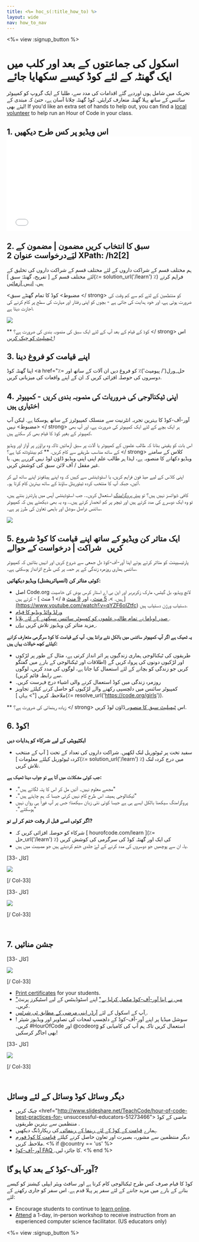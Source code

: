 ```yaml
---
title: <%= hoc_s(:title_how_to) %>
layout: wide
nav: how_to_nav
---
```

<%= view :signup_button %>

# اسکول کی جماعتوں کے بعد اور کلب میں ایک گھنٹہ کے لئے کوڈ کیسے سکھایا جائے

تحریک میں شامل ہوں اوردیے گئے اقدامات کی مدد سے، طلبا کے ایک گروپ کو کمپیوٹر سائنس کے ساتھ پہلا گھنٹہ متعارف کرایئں. کوڈ گھنٹہ چلانا آسان ہے، حتیٰ کہ مبتدی کے لیئے بھی! If you'd like an extra set of hands to help out, you can find a [local volunteer](<%= codeorg_url('/volunteer/local') %>) to help run an Hour of Code in your class.

## 1. اس ویڈیو پر کس طرح دیکھیں <iframe width="500" height="255" src="//www.youtube.com/embed/SrnvvWDm73k" frameborder="0" allowfullscreen mark="crwd-mark"></iframe> 

## 2. سبق کا انتخاب کریں مضمون | مضمون کے لیَےدرخواست عنوان 2 XPath: /h2[2]

ہم مختلف قسم کے شراکت داروں کے لئے مختلف قسم کے شراکت داروں کی تخلیق کے لئے مختلف قسم کے [ تفریح، گھنٹۂ سبق ](٪= solution_url('/learn') ٪) فراہم کرتے ہیں. [انہیں آزمائیں](<%= resolve_url('/learn') %>)

<مضبوط> کوڈ کا تمام گھنٹے سبق </ strong> کو منتظمین کے لئے کم سے کم وقت کی ضرورت ہوتی ہے، اور خود ہدایت کی جاتی ہے - بچوں کو اپنی رفتار اور مہارت کی سطح پر کام کرنے کی اجازت دیتا ہے.

[![](/images/fit-700/tutorials.png)](<%= resolve_url('/learn') %>)

** کوڈ کے قیام کے بعد آپ کے لئے ایک سبق کی منصوبہ بندی کی ضرورت ہے؟ </ strong> اس [ ٹیمپلیٹ کو چیک کریں ](/files/AfterschoolEducatorLessonPlanOutline.docx)!</p> 

## 3. اپنے قیامت کو فروغ دینا

اپنا گھنٹہ کوڈ <a href="٪= حل_ورل('/ پیومیٹ')٪ کو فروغ دیں </a> ان آلات کے ساتھ </a> اور دوسروں کی حوصلہ افزائی کریں کہ ان کے اپنے واقعات کی میزبانی کریں.

## 4. اپنی ٹیکنالوجی کی ضروریات کی منصوبہ بندی کریں - کمپیوٹر اختیاری ہیں

آور-آف-کوڈ کا بہترین تجربہ انٹرنیت سے منسلک کمپیوٹرز کے ساتھ ہوسکتا ہے. لیکن آپ <مضبوط> نہیں </ strong> ہر ایک بچے کے لئے ایک کمپیوٹر کی ضرورت ہے، اور آپ بھی کمپیوٹر کے بغیر کوڈ کا قیام بھی کر سکتے ہیں.

اس بات کو یقینی بنانا کہ طالب علموں کے کمپیوٹر یا آلات پر سبق آزمائیں تاکہ وہ براؤزر پر آواز اور ویڈیو کے ساتھ مناسب طریقے سے کام کریں. ** کم بینڈوڈتھ کیا ہے؟ </ strong> کلاس کے سامنے ویڈیو دکھانے کا منصوبہ ہے، لہذا ہر طالب علم اپنی اپنی ویڈیو ڈاؤن لوڈ نہیں کررہے ہیں. یا غیر مقفل / آف لائن سبق کی کوشش کریں.</p> 

اپنی کلاس کے لیے ھیڈ فون فراہم کریں، یا اسٹوڈینٹس سے کہیں کہ وہ اپنے ہیڈفونز اپنے ساتھ لے کر آئیں، جبکہ آپ کا منتخب کردہ ٹیٹوریئل ساؤنڈ کے ساتھ بہترین کام کرتا ہو۔.

کافی ڈیوائسز نہیں ہیں؟ </strong> تو [پیئر پروگرامنگ](https://www.youtube.com/watch?v=vgkahOzFH2Q) استعمال کریں۔. جب اسٹوڈینٹس آپس میں پارٹنرز بنتے ہیں، تو وہ ایک دوسرے کی مدد کرتے ہیں اور ٹیچر پر کم انحصار کرتے ہیں۔. وہ یہ بھی دیکھتے ہیں کہ کمپیوٹر سائنس دراصل سوشل اور باہمی تعاون کی طرز پر ہے۔.

<img src="/images/fit-350/group_ipad.jpg" />

## 5. ایک متاثر کن ویڈیو کے ساتھ اپنے قیامت کا کوڈ شروع کریں   شراکت | درخواست کے حوالے

پارٹیسیپنٹ کو متاثر کرتے ہوئے اپنا آور-آف-کوڈ دل جمعی سے شروع کریں اور انہیں بتائیں کہ کمپیوٹر سائنس ہماری روزمرہ زندگی کے ہر حصہ پر کس طرح اثرانداز ہوسکتی ہے۔.

**کوئی متاثر کن (انسپائریشنل) ویڈیو دیکھائیں:**

- اصل Code.org لانچ ویڈیو، بل گیٹس، مارک زکربربر اور این بی اے اسٹار کرس بوش کی خاصیت کرتے ہیں - [ 1 منٹ </ a ہیں. >، [ 5 منٹ ](https://www.youtube.com/watch؟v=nKIu9yen5nc)، اور <a href = "https://www.youtube.com/watch؟v = dU1xS07N-FA "> 9 منٹ ](https://www.youtube.com/watch؟v=qYZF6oIZtfc) دستیاب ورژن دستیاب ہیں.
- [ ورلڈ وائڈ ویڈیو کا قیام ](https://www.youtube.com/watch؟v=KsOIlDT145A)
- [ صدر اوباما نے تمام طالب علموں کو کمپیوٹر سائنس سیکھنے کے لئے بلایا ](https://www.youtube.com/watch؟v=6XvmhE1J9PY).
- مزید متاثر کن ویڈیوز تلاش کریں [ یہاں ](https://www.youtube.com/playlist؟list=PLzdnOPI1iJNfpD8i4Sx7U0y2MccnrNZuP).

**یہ ٹھیک ہے اگر آپ کمپیوٹر سائنس میں بالکل نئے برانڈ ہیں. آپ کے قیامت کا کوڈ سرگرمی متعارف کرانے کیلئے کچھ خیالات یہاں ہیں:**

- طریقوں کی ٹیکنالوجی ہماری زندگیوں پر اثر انداز کرتی ہے، مثال کے طور پر لڑکوں اور لڑکیوں دونوں کی پرواہ کریں گے (اطلاقات اور ٹیکنالوجی کے بارے میں گفتگو کریں جو زندگی کو بچانے کے لئے استعمال کیا جاتا ہے، لوگوں کی مدد کریں، لوگوں سے رابطہ قائم کریں).
- روزمرہ زندگی میں کوڈ استعمال کرنے والی اشیاء درج فہرست کریں۔
- کمپیوٹر سائنس میں دلچسپی رکھنے والے لڑکیوں کو حاصل کرنے کیلئے تجاویز ملاحظہ کریں ["> یہاں ](٪= resolve_url('https://code.org/girls')).

** زیادہ رہنمائی کی ضرورت ہے؟ </ strong> اس [ ٹیمپلیٹ سبق کا منصوبہ ](/files/AfterschoolEducatorLessonPlanOutline.docx) ڈاؤن لوڈ کریں.</p> 

## 6. کوڈ!

**ایکٹیویٹی کے لیے شرکاء کو ہدایات دیں**

- سفید تخت پر ٹیوٹوریل لنک لکھیں. شراکت داروں کی تعداد کے تحت [ آپ کے منتخب کردہ ٹیوٹوریل کیلئے معلومات ](٪= solution_url('/learn') ٪) میں درج کردہ لنک تلاش کریں.

**جب کوئی مشکلات میں آتا ہے تو جواب دینا ٹھیک ہے:**

- مجھے معلوم نہیں۔ آئیں مل کر اس کا پتہ لگاتے ہیں"۔"
- ٹیکنالوجی ہمیشہ اس طرح کام نہیں کرتی جیسا کہ ہم چاہتے ہیں"۔"
- پروگرامنگ سیکھنا بالکل ایسے ہی ہے جیسا کوئی نئی زبان سیکھنا؛ جس پر آپ فوراً ہی رواں نہیں ہوسکتے"۔"

**اگر کوئی اسے قبل از وقت ختم کر لے تو?**

- شرکاء کو حوصلہ افزائی کریں کہ [ hourofcode.com/learn ](٪= حل_url('/learn') ٪) کی ایک اور گھنٹہ کوڈ کی سرگرمی کی کوشش کریں
- یا، ان سے پوچھیں جو دوسروں کی مدد کرنے کے لۓ جلدی ختم کردیتے ہیں جو مصیبت میں ہیں.

[کال -33]

![](/images/fit-250/highschoolgirls.jpeg)

[/ Col-33]

[کال -33]

![](/images/fit-300/group_ar.jpg)

[/ Col-33]

<p style="clear:both">&nbsp;</p>

## 7. جشن منائیں

[کال -33]

![](/images/fit-300/boy-certificate.jpg)

[/ Col-33]

- [Print certificates](<%= codeorg_url('/certificates') %>) for your students.
- ["میں نے اپنا آور-آف-کوڈ مکمل کرلیا ہے"](<%= resolve_url('/promote/resources#stickers') %>) اپنے اسٹوڈینٹس کے لیے اسٹیکرز پرنٹ کریں۔.
- آپ کے اسکول کے لئے [ آرڈر اپنی مرضی کے مطابق ٹی شرٹس ](http://blog.code.org/post/132608499493/hour-of-code-shirts-and-more).
- ! سوشل میڈیا پر اپنے آور-آف-کوڈ کے دلچسپ لمحات کی تصاویر اور ویڈیوز شیئر کریں۔ #HourOfCode اور @codeorg استعمال کریں تاکہ ہم آپ کی کامیابی کو بھی اجاگر کرسکیں!

[کال -33]

![](/images/fit-260/highlight-certificates.jpg)

[/ Col-33]

<p style="clear:both">&nbsp;</p>

## دیگر وسائل کوڈ وسائل کے لئے وسائل

- چیک کریں <href="http://www.slideshare.net/TeachCode/hour-of-code-best-practices-for- unsuccessful-educators-51273466"> ماضی کے کوڈ منتظمین سے بہترین طریقوں </a>.
- ہمارے [ قیامت کے کوڈ کے لئے رہنما کے رہنمائی ](https://youtu.be/EJeMeSW2-Mw) کی ریکارڈنگ دیکھیں.
- دیگر منتظمین سے مشورہ، بصیرت اور تعاون حاصل کرنے کیلئے [ قیامت کا کوڈ فورم ](http://forum.code.org/c/plc/hour-of-code) ملاحظہ کریں. <% if @country == 'us' %>
- [آور-آف-کوڈ FAQ ](https://support.code.org/hc/en-us/categories/200147083-Hour-of-Code)کا جائزہ لیں۔. <% end %>

## آور-آف-کوڈ کے بعد کیا ہو گا?

کوڈ کا قیام صرف کس طرح ٹیکنالوجی کام کرتا ہے اور سافٹ ویئر ایپلی کیشنز کو کیسے بنانے کے بارے میں مزید جاننے کے لئے سفر پر پہلا قدم ہے. اس سفر کو جاری رکھنے کے لئے:

- Encourage students to continue to [learn online](<%= codeorg_url('/learn/beyond') %>).
- [Attend](<%= codeorg_url('/professional-development-workshops') %>) a 1-day, in-person workshop to receive instruction from an experienced computer science facilitator. (US educators only)

<%= view :signup_button %>
